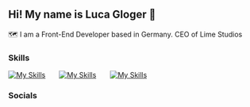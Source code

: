 ## Hi! My name is Luca Gloger 👋
🗺️ I am a Front-End Developer based in Germany.
CEO of Lime Studios

### Skills
[![My Skills](https://skillicons.dev/icons?i=html,css)](https://skillicons.dev) &nbsp;&nbsp;&nbsp;&nbsp;&nbsp; [![My Skills](https://skillicons.dev/icons?i=js,ts)](https://skillicons.dev) &nbsp;&nbsp;&nbsp;&nbsp;&nbsp; [![My Skills](https://skillicons.dev/icons?i=kotlin)](https://skillicons.dev)

### Socials
